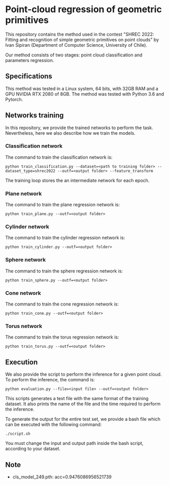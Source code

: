 # Point-cloud regression of geometric primitives

This repository contains the method used in the contest "SHREC 2022: Fitting and recognition of simple geometric primitives on point clouds" by Ivan Sipiran (Department of Computer Science, University of Chile).

Our method consists of two stages: point cloud classification and parameters regression. 

## Specifications
This method was tested in a Linux system, 64 bits, with 32GB RAM and a GPU NVIDIA RTX 2080 of 8GB. The method was tested with Python 3.6 and Pytorch.


## Networks training
In this repository, we provide the trained networks to perform the task. Nevertheless, here we also describe how we train the models.

### Classification network
The command to train the classification network is:

~~~
python train_classification.py --dataset=<path to training folder> --dataset_type=shrec2022 --outf=<output folder> --feature_transform
~~~

The training loop stores the an intermediate network for each epoch.

### Plane network
The command to train the plane regression network is:

~~~
python train_plane.py --outf=<output folder>
~~~

### Cylinder network
The command to train the cylinder regression network is:

~~~
python train_cylinder.py --outf=<output folder>
~~~

### Sphere network
The command to train the sphere regression network is:

~~~
python train_sphere.py --outf=<output folder>
~~~

### Cone network
The command to train the cone regression network is:

~~~
python train_cone.py --outf=<output folder>
~~~

### Torus network
The command to train the torus regression network is:

~~~
python train_torus.py --outf=<output folder>
~~~

## Execution
We also provide the script to perform the inference for a given point cloud. To perform the inference, the command is:

~~~
python evaluation.py --file=<input file> --outf=<output folder>
~~~

This scripts generates a text file with the same format of the training dataset. It also prints the name of the file and the time required to perform the inference.

To generate the output for the entire test set, we provide a bash file which can be executed with the following command:

~~~
./script.sh 
~~~

You must change the input and output path inside the bash script, according to your dataset.

## Note

+ cls_model_249.pth: acc=0.9476086956521739